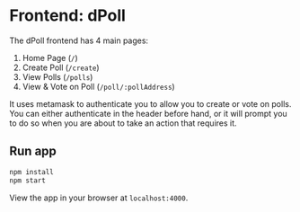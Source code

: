 # Frontend: dPoll

The dPoll frontend has 4 main pages:

1. Home Page (`/`)
2. Create Poll (`/create`)
3. View Polls (`/polls`)
4. View & Vote on Poll (`/poll/:pollAddress`)

It uses metamask to authenticate you to allow you to create or vote on polls. You can either authenticate in the header before hand, or it will prompt you to do so when you are about to take an action that requires it.

## Run app

```bash
npm install
npm start
```

View the app in your browser at `localhost:4000`.
